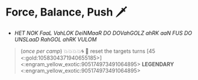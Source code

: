 # **Force, Balance, Push** 🗡️ 
- *HET NOK FaaL VahLOK DeiNMaaR DO DOVahGOLZ ahRK aaN FUS DO UNSLaaD RahGOL ahRK VULOM*

> (*once per camp*) :boom::boom::boom::boom::cyclone: 🔀 reset the targets turns [45 <:gold:1058304371940655185>]
<:engram_yellow_exotic:905174973491064895> __LEGENDARY__ <:engram_yellow_exotic:905174973491064895>
